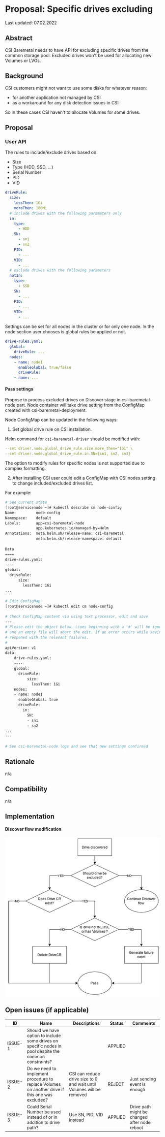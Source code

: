 # Proposal: Specific drives excluding

Last updated: 07.02.2022


## Abstract

CSI Baremetal needs to have API for excluding specific drives from the common storage pool. 
Excluded drives won't be used for allocating new Volumes or LVGs.

## Background

CSI customers might not want to use some disks for whatever reason:
- for another application not managed by CSI
- as a workaround for any disk detection issues in CSI

So in these cases CSI haven't to allocate Volumes for some drives.

## Proposal

### User API

The rules to include/exclude drives based on:
- Size
- Type (HDD, SSD, ...)
- Serial Number
- PID
- VID
```yaml
driveRule:
  size:
    lessThen: 1Gi
    moreThen: 100Mi
  # include drives with the following parameters only
  in:
    type:
      - HDD
    SN:
      - sn1
      - sn2
    PID:
      - ...
    VID:
      - ...
  # exclude drives with the following parameters
  notIn:
    type:
      - SSD
    SN:
      - ...
    PID:
      - ...
    VID:
      - ...
```

Settings can be set for all nodes in the cluster or for only one node. 
In the node section user chooses is global rules be applied or not.
```yaml
drive-rules.yaml:
  global:
    driveRule: ...
  nodes:
    - name: node1
      enableGlobal: true/false
      driveRule:
    - name: ...
```

#### Pass settings
Propose to process excluded drives on Discover stage in csi-baremetal-node part. 
Node container will take drive setting from the ConfigMap created with csi-baremetal-deployment.

Node ConfigMap can be updated in the following ways:
1. Set global drive rule on CSI installation.

Helm command for `csi-baremetal-driver` should be modified with:
```yaml
--set driver.node.global_drive_rule.size.more_then="1Gi" \
--set driver.node.global_drive_rule.in.SN={sn1, sn2, sn3}
```

The option to modify rules for specific nodes is not supported due to complex formatting.

2. After installing CSI user could edit a ConfigMap with CSI nodes setting to change included/excluded drives list.

For example:
```bash
# See current state
[root@servicenode ~]# kubectl describe cm node-config
Name:         node-config
Namespace:    default
Labels:       app=csi-baremetal-node
              app.kubernetes.io/managed-by=Helm
Annotations:  meta.helm.sh/release-name: csi-baremetal
              meta.helm.sh/release-namespace: default

Data
====
drive-rules.yaml:
----
global:
  driveRule:
      size:
        lessThen: 1Gi
...
        
# Edit ConfigMap
[root@servicenode ~]# kubectl edit cm node-config

# Check ConfigMap content via using text processor, edit and save
---
# Please edit the object below. Lines beginning with a '#' will be ignored,
# and an empty file will abort the edit. If an error occurs while saving this file will be
# reopened with the relevant failures.
#
apiVersion: v1
data:
    drive-rules.yaml:
    ----
    global:
      driveRule:
          size:
            lessThen: 1Gi
    nodes:
    - name: node1
      enableGlobal: true
      driveRule:
        in:
          SN:
          - sn1
          - sn2
...
---

# See csi-baremetal-node logs and see that new settings confirmed
```


## Rationale

n/a

## Compatibility

n/a

## Implementation

#### Discover flow modification

![Screenshot](images/drive_including.png)

## Open issues (if applicable)

| ID      | Name                                                                                                   | Descriptions                                                          | Status  | Comments                                      |
|---------|--------------------------------------------------------------------------------------------------------|-----------------------------------------------------------------------|---------|-----------------------------------------------|
| ISSUE-1 | Should we have option to include some drives on specific nodes in pool despite the common constraints? |                                                                       | APPLIED |                                               |   
| ISSUE-2 | Do we need to implement procedure to replace Volumes on another drive if this one was excluded?        | CSI can reduce drive size to 0 and wait until Volumes will be removed | REJECT  | Just sending event is enough                  |
| ISSUE-3 | Could Serial Number be used instead of or in addition to drive path?                                   | Use SN, PID, VID instead                                              | APPLIED | Drive path might be changed after node reboot |

